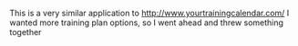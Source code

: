 This is a very similar application to http://www.yourtrainingcalendar.com/
I wanted more training plan options, so I went ahead and threw something together